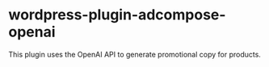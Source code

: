 # wordpress-plugin-adcompose-openai
This plugin uses the OpenAI API to generate promotional copy for products.
